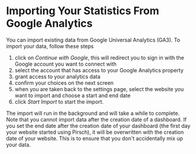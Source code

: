 # Importing Your Statistics From Google Analytics

You can import existing data from Google Universal Analytics (GA3). To import your data, follow these steps

1. click on *Continue with Google*, this will redirect you to sign in with the Google account you want to connect with
2. select the account that has access to your Google Analytics property
3. grant access to your analytics data
4. confirm your choices on the next screen
5. when you are taken back to the settings page, select the website you want to import and choose a start and end date
6. click *Start Import* to start the import.

The import will run in the background and will take a while to complete. Note that you cannot import data after the creation date of a dashboard. If you set the end date after the creation date of your dashboard (the first day your website started using Pirsch), it will be overwritten with the creation date of your website. This is to ensure that you don't accidentally mix up your data.

